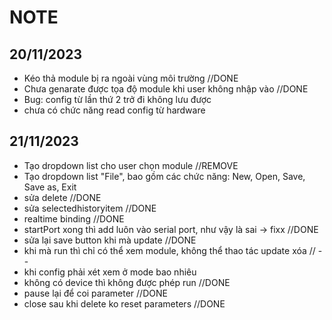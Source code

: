﻿# NOTE

## 20/11/2023
- Kéo thả module bị ra ngoài vùng môi trường //DONE 
- Chưa genarate được tọa độ module khi user không nhập vào //DONE
- Bug: config từ lần thứ 2 trở đi không lưu được 
- chưa có chức năng read config từ hardware
## 21/11/2023
- Tạo dropdown list cho user chọn module //REMOVE
- Tạo dropdown list "File", bao gồm các chức năng: New, Open, Save, Save as, Exit
- sửa delete //DONE
- sửa selectedhistoryitem //DONE
- realtime binding //DONE
- startPort xong thì add luôn vào serial port, như vậy là sai -> fixx //DONE
- sửa lại save button khi mà update //DONE
- khi mà run thì chỉ có thể xem module, không thể thao tác update xóa // --
- khi config phải xét xem ở mode bao nhiêu
- không có device thì không được phép run //DONE
- pause lại để coi parameter //DONE
- close sau khi delete ko reset parameters //DONE


